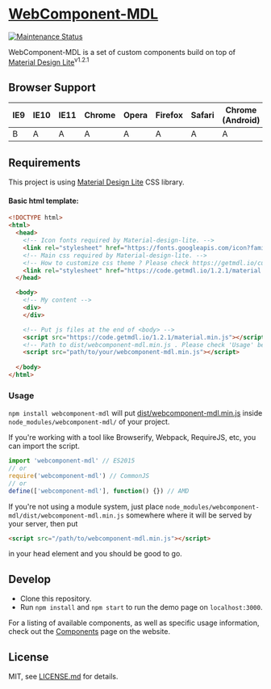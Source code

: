 # [WebComponent-MDL][webcomponent-mdl-url]
[![Maintenance Status][status-image]][status-url]

WebComponent-MDL is a set of custom components build on top of [Material Design Lite][google-mdl-url]<sup>v1.2.1</sup>

## Browser Support

| IE9 | IE10 | IE11 | Chrome | Opera | Firefox | Safari | Chrome (Android) | Mobile Safari |
|-----|------|------|--------|-------|---------|--------|------------------|---------------|
| B   | A    | A    | A      | A     | A       | A      | A                | A             |

## Requirements
This project is using [Material Design Lite][google-mdl-url] CSS library. </br>
#### Basic html template:
```html
<!DOCTYPE html>
<html>
  <head>
    <!-- Icon fonts required by Material-design-lite. -->
    <link rel="stylesheet" href="https://fonts.googleapis.com/icon?family=Material+Icons">
    <!-- Main css required by Material-design-lite. -->
    <!-- How to customize css theme ? Please check https://getmdl.io/customize/index.html -->
    <link rel="stylesheet" href="https://code.getmdl.io/1.2.1/material.deep_purple-amber.min.css">
  </head>

  <body>
    <!-- My content -->
    <div>
    </div>

    <!-- Put js files at the end of <body> -->
    <script src="https://code.getmdl.io/1.2.1/material.min.js"></script>
    <!-- Path to dist/webcomponent-mdl.min.js . Please check 'Usage' below-->
    <script src="path/to/your/webcomponent-mdl.min.js"></script>
    
  </body>
</html>
```

### Usage

`npm install webcomponent-mdl` will put [dist/webcomponent-mdl.min.js](dist/webcomponent-mdl.min.js) inside `node_modules/webcomponent-mdl/` of your project.

If you're working with a tool like Browserify, Webpack, RequireJS, etc, you can
import the script.

```js
import 'webcomponent-mdl' // ES2015
// or
require('webcomponent-mdl') // CommonJS
// or
define(['webcomponent-mdl'], function() {}) // AMD
```

If you're not using a module system, just place
`node_modules/webcomponent-mdl/dist/webcomponent-mdl.min.js`
somewhere where it will be served by your server, then put

```html
<script src="/path/to/webcomponent-mdl.min.js"></script>
```

in your head element and you should be good to go.


## Develop

* Clone this repository.
* Run `npm install` and `npm start` to run the demo page on `localhost:3000`.

For a listing of available components, as well as specific usage information, check out the [Components][webcomponent-mdl-components-url] page on the website.

## License

MIT, see [LICENSE.md](/LICENSE.md) for details.

[webcomponent-mdl-url]: https://fieosa.github.io/webcomponent-mdl/
[google-mdl-url]: https://github.com/google/material-design-lite

[status-image]: https://img.shields.io/badge/status-maintained-brightgreen.svg
[status-url]: https://github.com/FIEOSA/webcomponent-mdl

[webcomponent-mdl-components-url]: https://fieosa.github.io/webcomponent-mdl/components/index.html
[webpack-url]: https://webpack.github.io/
[browserify-url]: http://browserify.org/
